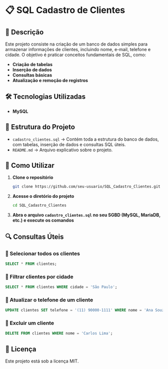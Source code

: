 # 📋 SQL Cadastro de Clientes

## 📌 Descrição
Este projeto consiste na criação de um banco de dados simples para armazenar informações de clientes, incluindo nome, e-mail, telefone e cidade. O objetivo é praticar conceitos fundamentais de SQL, como:

- **Criação de tabelas**
- **Inserção de dados**
- **Consultas básicas**
- **Atualização e remoção de registros**

## 🛠 Tecnologias Utilizadas
- **MySQL**

## 📂 Estrutura do Projeto
- `cadastro_clientes.sql` → Contém toda a estrutura do banco de dados, com tabelas, inserção de dados e consultas SQL úteis.
- `README.md` → Arquivo explicativo sobre o projeto.

## 🚀 Como Utilizar

1. **Clone o repositório**
   ```sh
   git clone https://github.com/seu-usuario/SQL_Cadastro_Clientes.git
   ```

2. **Acesse o diretório do projeto**
   ```sh
   cd SQL_Cadastro_Clientes
   ```

3. **Abra o arquivo `cadastro_clientes.sql` no seu SGBD (MySQL, MariaDB, etc.) e execute os comandos**

## 🔍 Consultas Úteis
### 📌 Selecionar todos os clientes
```sql
SELECT * FROM clientes;
```

### 📌 Filtrar clientes por cidade
```sql
SELECT * FROM clientes WHERE cidade = 'São Paulo';
```

### 📌 Atualizar o telefone de um cliente
```sql
UPDATE clientes SET telefone = '(11) 90000-1111' WHERE nome = 'Ana Souza';
```

### 📌 Excluir um cliente
```sql
DELETE FROM clientes WHERE nome = 'Carlos Lima';
```

## 📄 Licença
Este projeto está sob a licença MIT.


